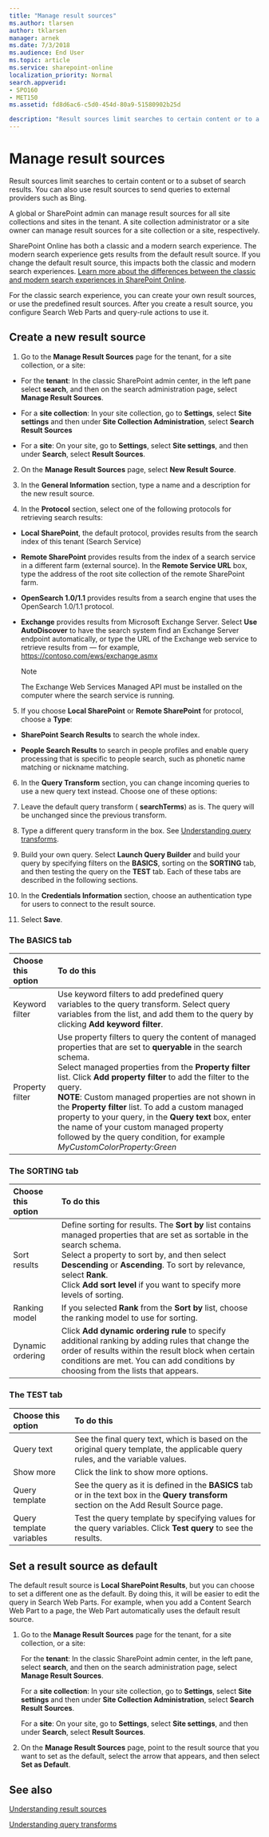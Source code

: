 ```yaml
---
title: "Manage result sources"
ms.author: tlarsen
author: tklarsen
manager: arnek
ms.date: 7/3/2018
ms.audience: End User
ms.topic: article
ms.service: sharepoint-online
localization_priority: Normal
search.appverid:
- SPO160
- MET150
ms.assetid: fd8d6ac6-c5d0-454d-80a9-51580902b25d

description: "Result sources limit searches to certain content or to a subset of search results. You can create your own result sources, or change the predefined result sources."
---
```


# Manage result sources

Result sources limit searches to certain content or to a subset of search results. You can also use result sources to send queries to external providers such as Bing. 
  
A global or SharePoint admin can manage result sources for all site collections and sites in the tenant. A site collection administrator or a site owner can manage result sources for a site collection or a site, respectively. 

SharePoint Online has both a classic and a modern search experience. The modern search experience gets results from the default result source. If you change the default result source, this impacts both the classic and modern search experiences. [Learn more about the differences between the classic and modern search experiences in SharePoint Online](differences-classic-modern-search.md).
  
For the classic search experience, you can create your own result sources, or use the predefined result sources. After you create a result source, you configure Search Web Parts and query-rule actions to use it.

  
## Create a new result source
<a name="__toc342634787"> </a>

1. Go to the **Manage Result Sources** page for the tenant, for a site collection, or a site: 
    
  - For the **tenant**: In the classic SharePoint admin center, in the left pane select **search**, and then on the search administration page, select **Manage Result Sources**.
    
  - For a **site collection**: In your site collection, go to **Settings**, select **Site settings** and then under **Site Collection Administration**, select **Search Result Sources**
    
  - For a **site**: On your site, go to **Settings**, select **Site settings**, and then under **Search**, select **Result Sources**.
    
2. On the **Manage Result Sources** page, select **New Result Source**.
    
3. In the **General Information** section, type a name and a description for the new result source. 
    
4. In the **Protocol** section, select one of the following protocols for retrieving search results: 
    
  - **Local SharePoint**, the default protocol, provides results from the search index of this tenant (Search Service)
    
  - **Remote SharePoint** provides results from the index of a search service in a different farm (external source). In the **Remote Service URL** box, type the address of the root site collection of the remote SharePoint farm. 
    
  - **OpenSearch 1.0/1.1** provides results from a search engine that uses the OpenSearch 1.0/1.1 protocol. 
    
  - **Exchange** provides results from Microsoft Exchange Server. Select **Use AutoDiscover** to have the search system find an Exchange Server endpoint automatically, or type the URL of the Exchange web service to retrieve results from — for example, https://contoso.com/ews/exchange.asmx 
    
    > [!NOTE]
    >  The Exchange Web Services Managed API must be installed on the computer where the search service is running. 
  
5. If you choose **Local SharePoint** or **Remote SharePoint** for protocol, choose a **Type**:
    
  - **SharePoint Search Results** to search the whole index. 
    
  - **People Search Results** to search in people profiles and enable query processing that is specific to people search, such as phonetic name matching or nickname matching. 
    
6. In the **Query Transform** section, you can change incoming queries to use a new query text instead. Choose one of these options: 
    
1. Leave the default query transform ( **searchTerms**) as is. The query will be unchanged since the previous transform.
    
2. Type a different query transform in the box. See [Understanding query transforms](https://support.office.com/article/b31631a5-0c1f-436e-8061-fd807bb96ae1).
    
3. Build your own query. Select **Launch Query Builder** and build your query by specifying filters on the **BASICS**, sorting on the **SORTING** tab, and then testing the query on the **TEST** tab. Each of these tabs are described in the following sections. 
    
7. In the **Credentials Information** section, choose an authentication type for users to connect to the result source. 
    
8. Select **Save**.
    
### The BASICS tab

|**Choose this option**|**To do this**|
|:-----|:-----|
|Keyword filter  <br/> |Use keyword filters to add predefined query variables to the query transform. Select query variables from the list, and add them to the query by clicking **Add keyword filter**.  <br/> |
|Property filter  <br/> |Use property filters to query the content of managed properties that are set to **queryable** in the search schema.  <br/> Select managed properties from the **Property filter** list. Click **Add property filter** to add the filter to the query. </br>**NOTE**: Custom managed properties are not shown in the **Property filter** list. To add a custom managed property to your query, in the **Query text** box, enter the name of your custom managed property followed by the query condition, for example *MyCustomColorProperty:Green*           |
   
### The SORTING tab

|**Choose this option**|**To do this**|
|:-----|:-----|
|Sort results  <br/> |Define sorting for results. The **Sort by** list contains managed properties that are set as sortable in the search schema.  <br/> Select a property to sort by, and then select **Descending** or **Ascending**. To sort by relevance, select **Rank**.  <br/> Click **Add sort level** if you want to specify more levels of sorting.  <br/> |
|Ranking model  <br/> |If you selected **Rank** from the **Sort by** list, choose the ranking model to use for sorting.  <br/> |
|Dynamic ordering  <br/> |Click **Add dynamic ordering rule** to specify additional ranking by adding rules that change the order of results within the result block when certain conditions are met. You can add conditions by choosing from the lists that appears.  <br/> |
   
### The TEST tab

|**Choose this option**|**To do this**|
|:-----|:-----|
|Query text  <br/> |See the final query text, which is based on the original query template, the applicable query rules, and the variable values.  <br/> |
|Show more  <br/> |Click the link to show more options.  <br/> |
|Query template  <br/> |See the query as it is defined in the **BASICS** tab or in the text box in the **Query transform** section on the Add Result Source page.  <br/> |
|Query template variables  <br/> |Test the query template by specifying values for the query variables. Click **Test query** to see the results.  <br/> |
   
## Set a result source as default
<a name="__toc342634788"> </a>

The default result source is **Local SharePoint Results**, but you can choose to set a different one as the default. By doing this, it will be easier to edit the query in Search Web Parts. For example, when you add a Content Search Web Part to a page, the Web Part automatically uses the default result source. 
  
1. Go to the **Manage Result Sources** page for the tenant, for a site collection, or a site: 
    
    For the **tenant**: In the classic SharePoint admin center, in the left pane, select **search**, and then on the search administration page, select **Manage Result Sources**.
    
    For a **site collection**: In your site collection, go to **Settings**, select **Site settings** and then under **Site Collection Administration**, select **Search Result Sources**.
    
    For a **site**: On your site, go to **Settings**, select **Site settings**, and then under **Search**, select **Result Sources**.
    
2. On the **Manage Result Sources** page, point to the result source that you want to set as the default, select the arrow that appears, and then select **Set as Default**.
    
## See also
<a name="__toc342634788"> </a>

[Understanding result sources](https://support.office.com/article/3fb2c8c4-ecbd-4210-abf7-1f0df59a370b)
  
[Understanding query transforms](https://support.office.com/article/b31631a5-0c1f-436e-8061-fd807bb96ae1)

